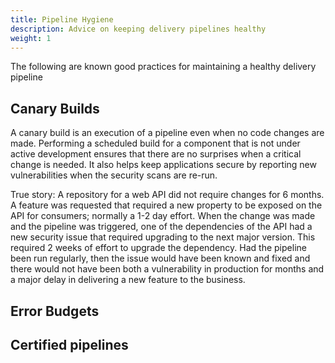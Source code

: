 ```yaml
---
title: Pipeline Hygiene
description: Advice on keeping delivery pipelines healthy
weight: 1
---
```


The following are known good practices for maintaining a healthy delivery pipeline

## Canary Builds

A canary build is an execution of a pipeline even when no code changes are made. Performing a scheduled build for a component that is not under active development ensures that there are no surprises when a critical change is needed. It also helps keep applications secure by reporting new vulnerabilities when the security scans are re-run.

True story: A repository for a web API did not require changes for 6 months. A feature was requested that required a new property to be exposed on the API for consumers; normally a 1-2 day effort. When the change was made and the pipeline was triggered, one of the dependencies of the API had a new security issue that required upgrading to the next major version. This required 2 weeks of effort to upgrade the dependency. Had the pipeline been run regularly, then the issue would have been known and fixed and there would not have been both a vulnerability in production for months and a major delay in delivering a new feature to the business.

## Error Budgets

## Certified pipelines